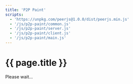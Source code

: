 ```yaml
---
title: 'P2P Paint'
scripts:
  - 'https://unpkg.com/peerjs@1.0.0/dist/peerjs.min.js'
  - '/js/p2p-paint/common.js'
  - '/js/p2p-paint/server.js'
  - '/js/p2p-paint/client.js'
  - '/js/p2p-paint/main.js'
---
```


# {{ page.title }} #
<p id="p2p-paint-remote">Please wait…</p>
<p class="bordered" style="position: relative;">
	<canvas id="p2p-paint-canvas-0" width="1920" height="1080" style="position: absolute;"></canvas>
	<canvas id="p2p-paint-canvas-1" width="1920" height="1080" style="position: relative;"></canvas>
</p>